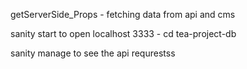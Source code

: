 getServerSide_Props - fetching data from api and cms

sanity start to open localhost 3333 - cd tea-project-db

sanity manage to see the api requrestss